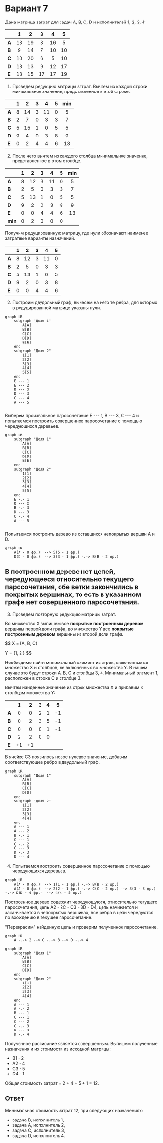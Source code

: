 # Вариант 7

Дана матрица затрат для задач A, B, C, D и исполнителей 1, 2, 3, 4:

|       | **1** | **2** | **3** | **4** | **5** |
|-------|:-----:|:-----:|:-----:|:-----:|:-----:|
| **A** |  13   |  19   |   8   |  16   |   5   |
| **B** |   9   |  14   |   7   |  10   |  10   |
| **C** |  10   |  20   |   6   |   5   |  10   |
| **D** |  18   |  13   |   9   |  12   |  17   |
| **E** |  13   |  15   |  17   |  17   |  19   |

1. Проведем редукцию матрицы затрат. Вычтем из каждой строки минимальное значение, представленное в этой строке.

|       | **1** | **2** | **3** | **4** | **5** | **min** |
|-------|:-----:|:-----:|:-----:|:-----:|:-----:| :-----: |
| **A** |  8    |  14   |   3   |  11   |   0   | 5 |
| **B** |   2   |  7    |   0   |  3    |  3    | 7 |
| **C** |  5    |  15   |   1   |   0   |  5    | 5 |
| **D** |  9    |  4    |   0   |  3    |  8    | 9 |
| **E** |  0    |  2    |  4    |  4    |  6    | 13 |

2. После чего вычтем из каждого столбца минимальное значение, представленное в этом столбце.

|       | **1** | **2** | **3** | **4** | **5** | **min** |
|-------|:-----:|:-----:|:-----:|:-----:|:-----:| :-----: |
| **A** |  8    |  12   |   3   |  11   |   0   | 5 |
| **B** |   2   |  5    |   0   |  3    |  3    | 7 |
| **C** |  5    |  13   |   1   |   0   |  5    | 5 |
| **D** |  9    |  2    |   0   |  3    |  8    | 9 |
| **E** |  0    |  0    |  4    |  4    |  6    | 13 |
| **min**|   0  |   2   |   0   |   0   |   0   |

Получим редуцированную матрицу, где нули обозначают наименее затратные варианты назначений.

|       | **1** | **2** | **3** | **4** | **5** |
|-------|:-----:|:-----:|:-----:|:-----:|:-----:|
| **A** |  8    |  12   |   3   |  11   |   0   |
| **B** |   2   |  5    |   0   |  3    |  3    |
| **C** |  5    |  13   |   1   |   0   |  5    |
| **D** |  9    |  2    |   0   |  3    |  8    |
| **E** |  0    |  0    |  4    |  4    |  6    |

2. Построим двудольный граф, вынесем на него те ребра, для которых в редуцированной матрице указаны нули.

```mermaid
graph LR
    subgraph "Доля 1"
        A[A]
        B[B]
        C[C]
        D[D]
        E[E]
    end
    subgraph "Доля 2"
        1[1]
        2[2]
        3[3]
        4[4]
        5[5]
    end
    E --- 1
    E --- 2
    B --- 3
    D --- 3
    C --- 4
    A --- 5
    
```

Выберем произвольное паросочетание E --- 1, B --- 3, C --- 4 и попытаемся построить совершенное паросочетание с помощью чередующихся деревьев.

```mermaid
graph LR
    subgraph "Доля 1"
        A[A]
        B[B]
        C[C]
        D[D]
        E[E]
    end
    subgraph "Доля 2"
        1[1]
        2[2]
        3[3]
        4[4]
        5[5]
    end
    E -.- 1
    E --- 2
    B -.- 3
    D --- 3
    C -.- 4
    A --- 5
    
```

Попытаемся построить дерево из оставшихся непокрытых вершин A и D.

```mermaid
graph LR
    A(A - 0 фр.)  --> 5(5 - 1 фр.)
    D(D - 0 фр.)  --> 3(3 - 1 фр.) -.-> B(B - 2 фр.)
```

## В построенном дереве нет цепей, чередующееся относительно текущего паросочетания, обе ветки закончились в покрытых вершинах, то есть в указанном графе нет совершенного паросочетания.

3. Проведем повторную редукцию матрицы затрат.

Во множество X выпишем все **покрытые построенным деревом** вершины первой доли графа, во множество Y все **покрытые построенным деревом** вершины из второй доли графа.

$$
X = \{A, B, C\}

Y = \{1, 2 \}
$$

Необходимо найти минимальный элемент из строк, включенных во множество X и столбцов, не включенных во множество Y. В нашем случае это будут строки A, B, C и столбцы 3, 4. Минимальный элемент 1, расположен в строке C и столбце 3. 

Вычтем найденное значение из строк множества X и прибавим к столбцам множества Y:

|       | **1** | **2** | **3** | **4** | **5** |
|-------|:-----:|:-----:|:-----:|:-----:|:-----:|
| **A** |   0   |   0   |   2   |   1   |  -1   |
| **B** |   0   |   2   |   3   |   5   |  -1   |
| **C** |   0   |   0   |   0   |   1   |  -1   |
| **D** |   2   |   2   |   0   |   0   |       |
| **E** |  +1   |  +1   |       |       |       |

В ячейке C3 появилось новое нулевое значение, добавим соответствующее ребро в двудольный граф.

```mermaid
graph LR
    subgraph "Доля 1"
        A[A]
        B[B]
        C[C]
        D[D]
    end
    subgraph "Доля 2"
        1[1]
        2[2]
        3[3]
        4[4]
    end
    A --- 1
    A --- 2
    B -.- 1
    C --- 1
    C -.- 2
    C --- 3
    D -.- 3
    D --- 4
```

4. Попытаемся построить совершенное паросочетание с помощью чередующихся деревьев.

```mermaid
graph LR
    A(A - 0 фр.)  --> 1(1 - 1 фр.) -.-> B(B - 2 фр.)
    A(A - 0 фр.)  --> 2(2 - 1 фр.) -.-> C(C - 2 фр.) --> 3(3 - 3 фр.) -.-> D(D - 4 фр.)  --> 4(4 - 5 фр.)
```

Построенное дерево содержит чередующуюся, относительно текущего паросочетания, цепь A2 - 2C - C3 - 3D - D4, цепь начинается и заканчивается в непокрытых вершинах, все ребра в цепи чередуются по вхождению в текущее паросочетание.

"Перекрасим" найденную цепь и проверим полученное паросочетание.

```mermaid
graph LR
    A -.-> 2 --> C -.-> 3 --> D -.-> 4
```

```mermaid
graph LR
    subgraph "Доля 1"
        A[A]
        B[B]
        C[C]
        D[D]
    end
    subgraph "Доля 2"
        1[1]
        2[2]
        3[3]
        4[4]
    end
    A --- 1
    A -.- 2
    B -.- 1
    C --- 1
    C --- 2
    C -.- 3
    D --- 3
    D -.- 4
```

Полученное расписание является совершенным. Выпишем полученные назначения и их стоимости из исходной матрицы:
- B1 - 2
- A2 - 4
- C3 - 5
- D4 - 1

Общая стоимость затрат = 2 + 4 + 5 + 1 = 12.

## Ответ
Минимальная стоимость затрат 12, при следующих назначениях:
- задача B, исполнитель 1,
- задача A, исполнитель 2,
- задача C, исполнитель 3,
- задача D, исполнитель 4.
